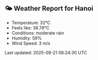 <!-- WEATHER-START -->
## 🌤 Weather Report for Hanoi

- Temperature: 32°C
- Feels like: 36.78°C
- Conditions: moderate rain
- Humidity: 59%
- Wind Speed: 3 m/s

Last updated: 2025-09-21 08:24:30 UTC
<!-- WEATHER-END -->
